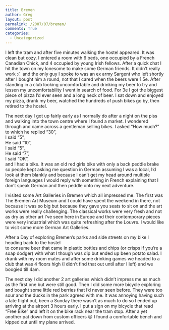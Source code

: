 ```yaml
---
title: Bremen
author: Greg
layout: post
permalink: /2007/07/bremen/
comments: True
categories:
  - Uncategorized
---
```

I left the tram and after five minutes walking the hostel appeared. It was clean but cozy. I entered a room with 6 beds, one occupied by a French Canadian Chick, and 4 occupied by young Irish fellows. After a quick chat I hit the town on my lonesome to make some German friends. It didn&#8217;t really work <img src="http://gregology.net/wp-includes/images/smilies/frownie.png" alt=":(" class="wp-smiley" style="height: 1em; max-height: 1em;" /> and the only guy I spoke to was an ex army Sargent who left shortly after I bought him a round, not that I cared when the beers were 1.5e. After standing in a club looking uncomfortable and drinking my beer to try and lessen my uncomfortability I went in search of food. For 3e I got the biggest piece of pizza I&#8217;d ever seen and a long neck of beer. I sat down and enjoyed my pizza, drank my beer, watched the hundreds of push bikes go by, then retired to the hostel.

The next day I got up fairly early as I normally do after a night on the piss and walking into the town centre where I found a market. I wondered through and came across a gentleman selling bikes. I asked “How much?”  
to which he replied “30”,  
I said “5”,  
He said “10”,  
I said “5”,  
He said “7”,  
I said “OK”,  
and I had a bike. It was an old red girls bike with only a back peddle brake so people kept asking me question in German assuming I was a local, I&#8217;d look at them blankly and because I can&#8217;t get my head around multiple foreign languages I would reply with something in French explaining that I don&#8217;t speak German and then peddle onto my next adventure.

I visited some Art Galleries in Bremen which all impressed me. The first was The Bremen Art Museum and I could have spent the weekend in there, not because it was so big but because they gave you seats to sit on and the art works were really challenging. The classical works were very fresh and not as dry as other art I&#8217;ve seen here in Europe and their contemporary pieces were very industrial which was quite refreshing after the Louvre. I would like to visit some more German Art Galleries.

After a Day of exploring Bremen&#8217;s parks and side streets on my bike I heading back to the hostel  
to consume beer that came in plastic bottles and chips (or crisps if you&#8217;re a soap dodger) with what I though was dip but ended up been potato salad. I drank with my room mates and after some drinking games we headed to a club that was 4 floors high (I didn&#8217;t find that out until after I left) and we boogied till 4am.

The next day I did another 2 art galleries which didn&#8217;t impress me as much as the first one but were still good. Then I did some more bicycle exploring and bought some little red berries that I&#8217;d never seen before. They were too sour and the ducks in the park agreed with me. It was annoying having such a late flight out, been a Sunday there wasn&#8217;t as much to do so I ended up arriving at the airport 3 hours early. I put a sign on my bicycle that read “Free Bike” and left it on the bike rack near the tram stop. After a yet another pat down from custom officers 😉 I found a comfortable bench and kipped out until my plane arrived.
